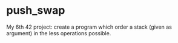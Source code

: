 # push_swap
My 6th 42 project: create a program which order a stack (given as argument) in the less operations possible.
